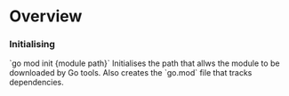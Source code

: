 <h1> Overview </h1>

 <h3>Initialising</h3>
`go mod init {module path}`
Initialises the path that allws the module to be downloaded by Go tools. Also creates the `go.mod` file that tracks dependencies. 


